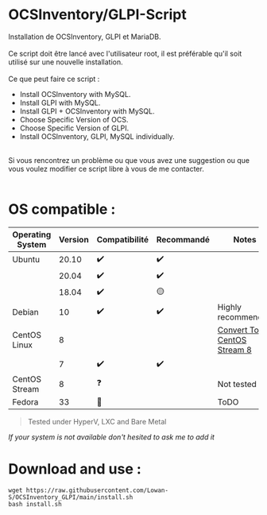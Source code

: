 # OCSInventory/GLPI-Script
Installation de OCSInventory, GLPI et MariaDB. <br />
<br />
Ce script doit être lancé avec l'utilisateur root, il est préférable qu'il soit utilisé sur une nouvelle installation.<br />
<br />
Ce que peut faire ce script :<br />
* Install OCSInventory with MySQL.<br />
* Install GLPI with MySQL.<br />
* Install GLPI + OCSInventory with MySQL.<br />
* Choose Specific Version of OCS.<br />
* Choose Specific Version of GLPI.<br />
* Install OCSInventory, GLPI, MySQL individually.<br />
<br />
Si vous rencontrez un problème ou que vous avez une suggestion ou que vous voulez modifier ce script libre à vous de me contacter.<br />
<br />

# OS compatible :
| Operating System  | Version | Compatibilité        | Recommandé         | Notes                                |
| ----------------- | ------- | -------------------- | ------------------ | ------------------------------------ |
| Ubuntu            | 20.10   | :heavy_check_mark:   | :heavy_check_mark: |                                      |
|                   | 20.04   | :heavy_check_mark:   | :heavy_check_mark: |                                      |
|                   | 18.04   | :heavy_check_mark:   | :yellow_circle:    |                                      |
| Debian            | 10      | :heavy_check_mark:   | :heavy_check_mark: | Highly recommended                   |
| CentOS Linux      | 8       |                      |                    | [Convert To CentOS Stream 8](https://www.centos.org/download/)|
|                   | 7       | :heavy_check_mark:   | :heavy_check_mark: |                                      |
| CentOS Stream     | 8       | :question:           |                    | Not tested                           |
| Fedora            | 33      | :red_circle:         |                    | ToDO                                 |

> Tested under HyperV, LXC and Bare Metal<br />

*If your system is not available don't hesited to ask me to add it*

# Download and use :
```shell
wget https://raw.githubusercontent.com/Lowan-S/OCSInventory_GLPI/main/install.sh
bash install.sh
```
